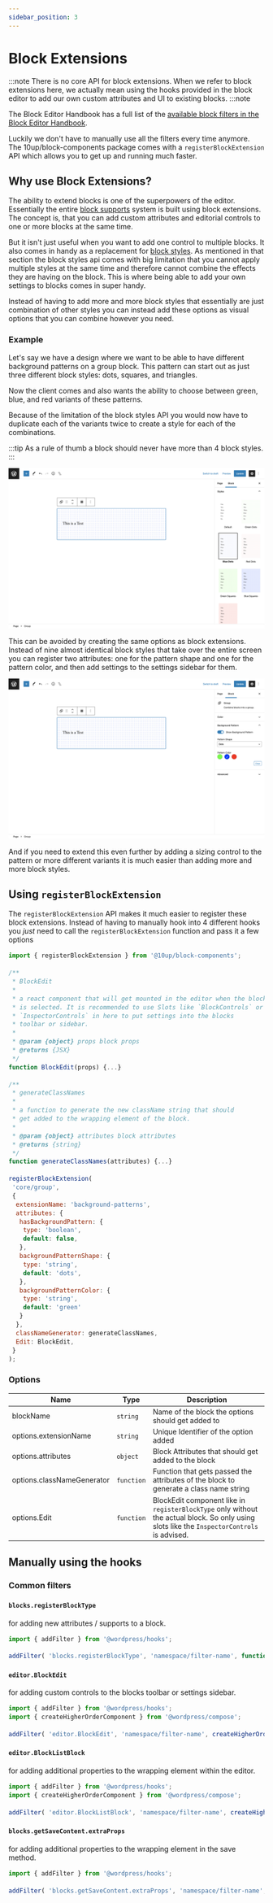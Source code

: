 ```yaml
---
sidebar_position: 3
---
```


# Block Extensions

:::note
There is no core API for block extensions. When we refer to block extensions here, we actually mean using the hooks provided in the block editor to add our own custom attributes and UI to existing blocks.
:::note

The Block Editor Handbook has a full list of the [available block filters in the Block Editor Handbook](https://developer.wordpress.org/block-editor/reference-guides/filters/block-filters/).

Luckily we don't have to manually use all the filters every time anymore. The 10up/block-components package comes with a `registerBlockExtension` API which allows you to get up and running much faster.

## Why use Block Extensions?

The ability to extend blocks is one of the superpowers of the editor. Essentially the entire [block supports](./block-supports.md) system is built using block extensions. The concept is, that you can add custom attributes and editorial controls to one or more blocks at the same time.

But it isn't just useful when you want to add one control to multiple blocks. It also comes in handy as a replacement for [block styles](./block-styles.md). As mentioned in that section the block styles api comes with big limitation that you cannot apply multiple styles at the same time and therefore cannot combine the effects they are having on the block. This is where being able to add your own settings to blocks comes in super handy.

Instead of having to add more and more block styles that essentially are just combination of other styles you can instead add these options as visual options that you can combine however you need.

### Example

Let's say we have a design where we want to be able to have different background patterns on a group block. This pattern can start out as just three different block styles: dots, squares, and triangles.

Now the client comes and also wants the ability to choose between green, blue, and red variants of these patterns.

Because of the limitation of the block styles API you would now have to duplicate each of the variants twice to create a style for each of the combinations.

:::tip
As a rule of thumb a block should never have more than 4 block styles.
:::

![Block Editor with the settings sidebar open. The entire sidebar is filled with block styles](../../static//img/block-extenstions-before.png)

This can be avoided by creating the same options as block extensions. Instead of nine almost identical block styles that take over the entire screen you can register two attributes: one for the pattern shape and one for the pattern color, and then add settings to the settings sidebar for them.

![Block Editor with the settings sidebar open. The re are two new settings that replace the style variations. A toggle and a dropdown](../../static//img/block-extenstions-after.png)

And if you need to extend this even further by adding a sizing control to the pattern or more different variants it is much easier than adding more and more block styles.

## Using `registerBlockExtension`

The `registerBlockExtension` API makes it much easier to register these block extensions. Instead of having to manually hook into 4 different hooks you _just_ need to call the `registerBlockExtension` function and pass it a few options

```js
import { registerBlockExtension } from '@10up/block-components';

/**
 * BlockEdit
 *
 * a react component that will get mounted in the editor when the block
 * is selected. It is recommended to use Slots like `BlockControls` or
 * `InspectorControls` in here to put settings into the blocks
 * toolbar or sidebar.
 *
 * @param {object} props block props
 * @returns {JSX}
 */
function BlockEdit(props) {...}

/**
 * generateClassNames
 *
 * a function to generate the new className string that should
 * get added to the wrapping element of the block.
 *
 * @param {object} attributes block attributes
 * @returns {string}
 */
function generateClassNames(attributes) {...}

registerBlockExtension(
 'core/group',
 {
  extensionName: 'background-patterns',
  attributes: {
   hasBackgroundPattern: {
    type: 'boolean',
    default: false,
   },
   backgroundPatternShape: {
    type: 'string',
    default: 'dots',
   },
   backgroundPatternColor: {
    type: 'string',
    default: 'green'
   }
  },
  classNameGenerator: generateClassNames,
  Edit: BlockEdit,
 }
);
```

### Options

| Name                       | Type       | Description                                       |
|----------------------------|------------|---------------------------------------------------|
| blockName                  | `string`   | Name of the block the options should get added to |
| options.extensionName      | `string`   | Unique Identifier of the option added    |
| options.attributes         | `object`   | Block Attributes that should get added to the block |
| options.classNameGenerator | `function` | Function that gets passed the attributes of the block to generate a class name string |
| options.Edit               | `function` | BlockEdit component like in `registerBlockType` only without the actual block. So only using slots like the `InspectorControls` is advised. |

## Manually using the hooks

### Common filters

#### `blocks.registerBlockType`

for adding new attributes / supports to a block.

```js
import { addFilter } from '@wordpress/hooks';

addFilter( 'blocks.registerBlockType', 'namespace/filter-name', function(settings, name) {...} );
```

#### `editor.BlockEdit`

for adding custom controls to the blocks toolbar or settings sidebar.

```js
import { addFilter } from '@wordpress/hooks';
import { createHigherOrderComponent } from '@wordpress/compose';

addFilter( 'editor.BlockEdit', 'namespace/filter-name', createHigherOrderComponent((BlockEdit) => {...}) );
```

#### `editor.BlockListBlock`

for adding additional properties to the wrapping element within the editor.

```js
import { addFilter } from '@wordpress/hooks';
import { createHigherOrderComponent } from '@wordpress/compose';

addFilter( 'editor.BlockListBlock', 'namespace/filter-name', createHigherOrderComponent((BlockList) => {...}) );
```

#### `blocks.getSaveContent.extraProps`

for adding additional properties to the wrapping element in the save method.

```js
import { addFilter } from '@wordpress/hooks';

addFilter( 'blocks.getSaveContent.extraProps', 'namespace/filter-name', function(props, block, attributes) {...} );
```
